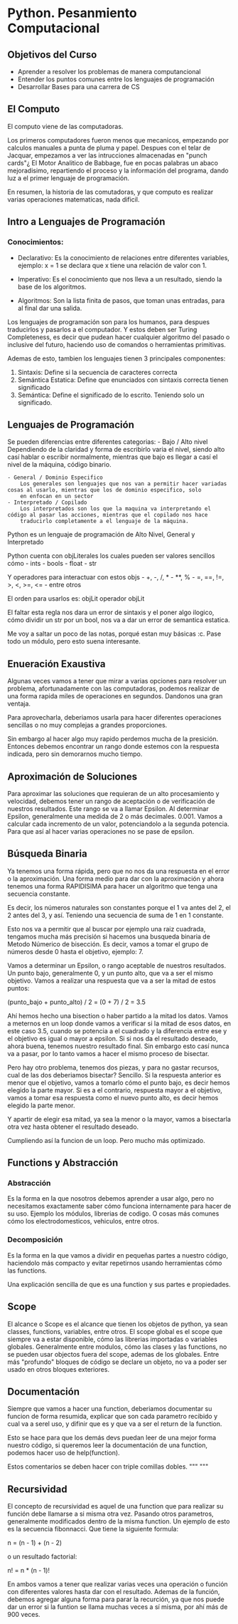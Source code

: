 # Python. Pesanmiento Computacional

## Objetivos del Curso
- Aprender a resolver los problemas de manera computancional
- Entender los puntos comunes entre los lenguajes de programación
- Desarrollar Bases para una carrera de CS

## El Computo

El computo viene de las computadoras.

Los primeros computadores fueron menos que mecanicos, empezando por calculos manuales a punta de pluma y papel.
Despues con el telar de Jacquar, empezamos a ver las intrucciones almacenadas en "punch cards"¿
El Motor Analitico de Babbage, fue en pocas palabras un abaco mejoradisimo, repartiendo el proceso y la información del programa,
dando luz a el primer lenguaje de programación.

En resumen, la historia de las comutadoras, y que computo es realizar varias operaciones matematicas, nada dificil.

## Intro a Lenguajes de Programación

### Conocimientos:
- Declarativo:
	Es la conocimiento de relaciones entre diferentes variables, ejemplo:
		x = 1
		se declara que x tiene una relación de valor con 1.

- Imperativo:
	Es el conocimiento que nos lleva a un resultado, siendo la base de los algoritmos.

- Algoritmos:
	Son la lista finita de pasos, que toman unas entradas, para al final dar una salida.

Los lenguajes de programación son para los humanos, para despues traducirlos y pasarlos a el computador.
Y estos deben ser Turing Completeness, es decir que pudean hacer cualquier algoritmo del pasado o inclusive 
del futuro, haciendo uso de comandos o herramientas primitivas.

Ademas de esto, tambien los lenguajes tienen 3 principales componentes:

1. Sintaxis:
	Define si la secuencia de caracteres correcta
2. Semántica Estatica: 
	Define que enunciados con sintaxis correcta tienen significado
3. Semántica:
	Define el significado de lo escrito. Teniendo solo un significado.

## Lenguajes de Programación
Se pueden diferencias entre diferentes categorias:
	- Bajo / Alto nivel
		Dependiendo de la claridad y forma de escribirlo varia el nivel, siendo alto casí hablar o escribir normalmente, mientras que 
		bajo es llegar a casí el nivel de la máquina, código binario.

	- General / Dominio Especifico
		Los generales son lenguajes que nos van a permitir hacer variadas cosas al usarlo, mientras que los de dominio especifico, solo 
		en enfocan en un sector
	- Interpretado / Copilado
		Los interpretados son los que la maquina va interpretando el código al pasar las acciones, mientras que el copilado nos hace
		traducirlo completamente a el lenguaje de la máquina.

Python es un lenguaje de programación de Alto Nivel, General y Interpretado

Python cuenta con objLiterales los cuales pueden ser valores sencillos cómo
	- ints
	- bools
	- float
	- str

Y operadores para interactuar con estos objs
	- +, -, /, *
	- **, %
	- =, ==, !=, >, <, >=, <=
	- entre otros

El orden para usarlos es:
	objLit operador objLit

El faltar esta regla nos dara un error de sintaxis y el poner algo ilogico, cómo dividir un str por un bool, nos va a dar 
un error de semantica estatica.

Me voy a saltar un poco de las notas, porqué estan muy básicas :c. Pase todo un módulo, pero esto suena interesante.

## Enueración Exaustiva
Algunas veces vamos a tener que mirar a varias opciones para resolver un problema, afortunadamente con las computadoras, 
podemos realizar de una forma rapida miles de operaciones en segundos. Dandonos una gran ventaja.

Para aprovecharla, deberiamos usarla para hacer diferentes operaciones sencillas o no muy complejas a grandes proporciones.

Sin embargo al hacer algo muy rapido perdemos mucha de la presición. Entonces debemos encontrar un rango donde estemos con la respuesta 
indicada, pero sin demorarnos mucho tiempo.

## Aproximación de Soluciones
Para aproximar las soluciones que requieran de un alto procesamiento y velocidad, debemos tener un rango de aceptación o de verificación de nuestros
resultados. Este rango se va a llamar Epsilon. Al determinar Epsilon, generalmente una medida de 2 o más decimales. 0.001. Vamos a 
calcular cada incremento de un valor, potenciandolo a la segunda potencia. Para que así al hacer varias operaciones no se pase de epsilon.

## Búsqueda Binaria
Ya tenemos una forma rápida, pero que no nos da una respuesta en el error o la aproximación. Una forma medio para dar con la aproximación y 
ahora tenemos una forma RAPIDISIMA para hacer un algoritmo que tenga una secuencia constante.

Es decir, los números naturales son constantes porque el 1 va antes del 2, el 2 antes del 3, y así. Teniendo una secuencia de suma de 1 en 1 constante. 

Esto nos va a permitir que al buscar por ejemplo una raiz cuadrada, tengamos mucha más precisión si hacemos una busqueda binaria de Metodo Númerico de bisección. Es decir, vamos a tomar el grupo de números desde 0 hasta el objetivo, ejemplo: 7.

Vamos a determinar un Epsilon, o rango aceptable de nuestros resultados. Un punto bajo, generalmente 0, y un punto alto, que va a ser el mismo 
objetivo. Vamos a realizar una respuesta que va a ser la mitad de estos puntos:

(punto_bajo + punto_alto) / 2 = (0 + 7) / 2 = 3.5

Ahí hemos hecho una bisection o haber partido a la mitad los datos. Vamos a meternos en un loop donde vamos a verificar si la mitad de esos datos,
en este caso 3.5, cuando se potencia a el cuadrado y la diferencia entre ese y el objetivo es igual o mayor a epsilon. Si si nos da el resultado 
deseado, ahora buena, tenemos nuestro resultado final. Sin embargo esto casí nunca va a pasar, por lo tanto vamos a hacer el mismo proceso de bisectar.

Pero hay otro problema, tenemos dos piezas, y para no gastar recursos, cual de las dos deberiamos bisectar? Sencillo. Si la respuesta anterior 
es menor que el objetivo, vamos a tomarlo cómo el punto bajo, es decir hemos elegido la parte mayor. Si es a el contrario, respuesta mayor a el 
objetivo, vamos a tomar esa respuesta como el nuevo punto alto, es decir hemos elegido la parte menor. 

Y apartir de elegir esa mitad, ya sea la menor o la mayor, vamos a bisectarla otra vez hasta obtener el resultado deseado.

Cumpliendo así la funcion de un loop. Pero mucho más optimizado.

## Functions y Abstracción

### Abstracción
Es la forma en la que nosotros debemos aprender a usar algo, pero no necesitamos exactamente saber cómo funciona internamente para hacer de su uso.
Ejemplo los módulos, librerias de codigo. O cosas más comunes cómo los electrodomesticos, vehiculos, entre otros.

### Decomposición
Es la forma en la que vamos a dividir en pequeñas partes a nuestro código, haciendolo más compacto y evitar repetirnos usando herramientas cómo
las functions.

Una explicación sencilla de que es una function y sus partes e propiedades.

## Scope 
El alcance o Scope es el alcance que tienen los objetos de python, ya sean classes, functions, variables, entre otros.
El scope global es el scope que siempre va a estar disponible, cómo las librerias importadas o variables globales.
Generalmente entre modulos, cómo las clases y las functions, no se pueden usar objectos fuera del scope, ademas de los globales.
Entre más "profundo" bloques de código se declare un objeto, no va a poder ser usado en otros bloques exteriores.

## Documentación
Siempre que vamos a hacer una function, deberiamos documentar su funcion de forma resumida, explicar que son cada parametro recibido y cual va a serel uso, y difinir que es y que va a ser el return de la function.

Esto se hace para que los demás devs puedan leer de una mejor forma nuestro código, si queremos leer la documentación de una function, podemos hacer
uso de help(function). 

Estos comentarios se deben hacer con triple comillas dobles. """   """

## Recursividad
El concepto de recursividad es aquel de una function que para realizar su función debe llamarse a si misma otra vez. Pasando otros parametros, 
generalmente modificados dentro de la misma function. Un ejemplo de esto es la secuencia fibonnacci. Que tiene la siguiente formula:

n = (n - 1) + (n - 2)

o un resultado factorial:

n! = n * (n - 1)!

En ambos vamos a tener que realizar varias veces una operación o función con diferentes valores hasta dar con el resultado. 
Ademas de la función, debemos agregar alguna forma para parar la recurción, ya que nos puede dar un error si la funtion se llama muchas veces 
a sí misma, por ahí más de 900 veces. 


